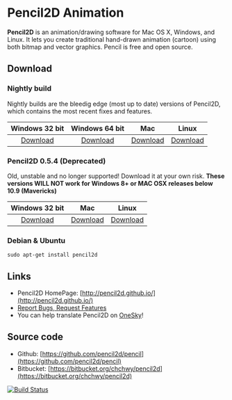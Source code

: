 # Pencil2D Animation

**Pencil2D** is an animation/drawing software for Mac OS X, Windows, and Linux. It lets you create traditional hand-drawn animation (cartoon) using both bitmap and vector graphics. Pencil is free and open source.

## Download ###
### Nightly build
Nightly builds are the bleedig edge (most up to date) versions of Pencil2D, which contains the most recent fixes and features.

| Windows 32 bit   | Windows 64 bit    | Mac             | Linux             |
| :--------------: | :---------------: | :-------------: | :---------------: |
| [Download][0]    | [Download][1]     | [Download][2]   | [Download][3]     |

[0]: https://goo.gl/0rbHu6
[1]: https://goo.gl/5pZXED
[2]: https://goo.gl/PXsLCI
[3]: https://goo.gl/NQuJYr

### Pencil2D 0.5.4 (Deprecated)
Old, unstable and no longer supported! Download it at your own risk. 
**These versions WILL NOT work for Windows 8+ or MAC OSX releases below 10.9 (Mavericks)**

| Windows 32 bit   | Mac             | Linux             |
| :--------------: | :-------------: | :---------------: |
| [Download][4]    | [Download][5]   | [Download][6]     |

[4]: https://bitbucket.org/chchwy/pencil2d/downloads/Pencil2D-dev-0.5.4b-win.zip
[5]: https://bitbucket.org/chchwy/pencil2d/downloads/Pencil2D-dev-0.5.4b-mac.zip
[6]: http://goo.gl/BP40t

### Debian & Ubuntu
    
    sudo apt-get install pencil2d

## Links

* Pencil2D HomePage: [http://pencil2d.github.io/](http://pencil2d.github.io/)
* [Report Bugs, Request Features](https://github.com/pencil2d/pencil/issues)
* You can help translate Pencil2D on [OneSky](http://osjoq5e.oneskyapp.com/collaboration)!

## Source code

* Github: [https://github.com/pencil2d/pencil](https://github.com/pencil2d/pencil)
* Bitbucket: [https://bitbucket.org/chchwy/pencil2d](https://bitbucket.org/chchwy/pencil2d)

[![Build Status](https://travis-ci.org/chchwy/pencil2d.svg?branch=master)](https://travis-ci.org/chchwy/pencil2d)
